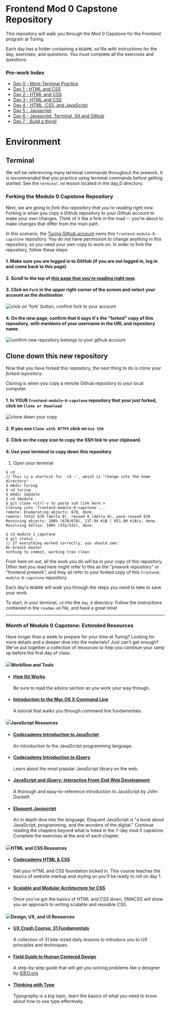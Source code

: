 # Frontend Mod 0 Capstone Repository

This repository will walk you through the Mod 0 Capstone for the Frontend program at Turing.

Each day has a folder containing a `README.md` file with instructions for the day, exercises, and questions. You must complete all the exercises and questions.

### Pre-work Index

* [Day 0 - More Terminal Practice](day_0)
* [Day 1 - HTML and CSS](day_1)
* [Day 2 - HTML and CSS](day_2)
* [Day 3 - HTML and CSS](day_3)
* [Day 4 - HTML, CSS, and JavaScript](day_4)
* [Day 5 - Javascript](day_5)
* [Day 6 - Javascript, Terminal, Git and Github](day_6)
* [Day 7 - Build a thing!](day_7)


# Environment

## Terminal

We will be referencing many terminal commands throughout the prework. It is recommended that you practice using terminal commands before getting started. See the `terminal.md` lesson located in the day_0 directory.

### Forking the Module 0 Capstone Repository

Next, we are going to *fork this repository that you're reading right now*. Forking is when you copy a Github repository to your Github account to make your own changes. Think of it like a fork in the road -- you're about to make changes that differ from the main path.

In this scenario, the [Turing Github account](https://github.com/turingschool) owns this `frontend-module-0-capstone` repository. You do not have permission to change anything in this repository, so you need your own copy to work on. In order to fork the repository, follow these steps:

####  1. Make sure you are logged in to GitHub (if you are not logged in, log in and come back to this page)

####  2. Scroll to the top of [*this* page that you're reading right now](https://github.com/turingschool-examples/frontend-module-0-capstone).

####  3. Click on `Fork` in the upper right corner of the screen and select your account as the destination

![click on 'fork' button, confirm fork to your account](/images/fork_01.jpg)

####  4. On the new page, confirm that it says it's the "forked" copy of this repository, with mentions of your username in the URL and repository name.

![confirm new repository belongs to _your_ github account](/images/fork_02.jpg)

## Clone down this new repository

Now that you have forked this repository, the next thing to do is *clone your forked repository*.

Cloning is when you copy a remote Github repository to your local computer.

#### 1. In YOUR `frontend-module-0-capstone` repository that your just forked, click on `Clone or Download`

![clone down your copy](/images/fork_03.jpg)


#### 2. If you see `Clone with HTTPS` click on `Use SSH`

#### 3. Click on the copy icon to copy the SSH link to your clipboard.

#### 4. Use your terminal to copy down this repository


1. Open your terminal

```
$ cd .
// This is a shortcut for `cd ~`, which is "change into the home directory"
$ mkdir turing
$ cd turing
$ mkdir 1module
$ cd 1module
$ git clone <ctrl-v to paste ssh link here >
Cloning into 'frontend-module-0-capstone'...
remote: Enumerating objects: 678, done.
remote: Total 678 (delta 0), reused 0 (delta 0), pack-reused 678
Receiving objects: 100% (678/678), 237.94 KiB | 851.00 KiB/s, done.
Resolving deltas: 100% (332/332), done.

$ cd module_1_capstone
$ git status .
// If everything worked correctly, you should see:
On branch master
nothing to commit, working tree clean
```

From here on out, all the work you do will be in your copy of this repository. Other text you read here might refer to this as the "prework repository" or "frontend prework", and they all refer to your forked copy of this `frontend-module-0-capstone` repository.

Each day's `README` will walk you through the steps you need to take to save your work.

To start, in your terminal, `cd` into the `day_0` directory. Follow the instructions contained in the `readme.md` file, and have a great time!

----------------------------------

### Month of Module 0 Capstone: Extended Resources

Have longer than a week to prepare for your time at Turing? Looking for more details and a deeper dive into the materials? Just can't get enough? We've put together a collection of resources to help you continue your ramp up before the first day of class.

#### ![](https://cdn4.iconfinder.com/data/icons/ionicons/512/icon-arrow-right-b-128.png)Workflow and Tools

*   #### [How Git Works](https://www.pluralsight.com/courses/how-git-works)

    Be sure to read the advice section as you work your way through.

*   #### [Introduction to the Mac OS X Command Line](http://blog.teamtreehouse.com/introduction-to-the-mac-os-x-command-line)

    A tutorial that walks you through command line fundamentals.


#### ![](https://cdn4.iconfinder.com/data/icons/ionicons/512/icon-arrow-right-b-128.png)JavaScript Resources

*   #### [Codecademy Introduction to JavaScript](https://www.codecademy.com/learn/javascript)

    An introduction to the JavaScript programming language.

*   #### [Codecademy Introduction to jQuery](https://www.codecademy.com/learn/learn-jquery)

    Learn about the most popular JavaScript library on the web.

*   #### [JavaScript and jQuery: Interactive Front-End Web Development](http://www.amazon.com/JavaScript-JQuery-Interactive-Front-End-Development/dp/1118531647/ref=la_B001IR3Q7I_1_3?s=books&ie=UTF8&qid=1457549440&sr=1-3)

    A thorough and easy-to-reference introduction to JavaScript by John Duckett.

*   #### [Eloquent Javascript](http://eloquentjavascript.net/)

    An in depth dive into the language, Eloquent JavaScript is "a book about JavaScript, programming, and the wonders of the digital." Continue reading the chapters beyond what is listed in the 7-day mod 0 capstone. Complete the exercises at the end of each chapter.


#### ![](https://cdn4.iconfinder.com/data/icons/ionicons/512/icon-arrow-right-b-128.png)HTML and CSS Resources

*   #### [Codecademy HTML & CSS](https://www.codecademy.com/learn/web)

    Get your HTML and CSS foundation locked in. This course teaches the basics of website markup and styling so you'll be ready to roll on day 1.

*   #### [Scalable and Modular Architecture for CSS](https://smacss.com/)

    Once you've got the basics of HTML and CSS down, SMACSS will show you an approach to writing scalable and reusable CSS.


#### ![](https://cdn4.iconfinder.com/data/icons/ionicons/512/icon-arrow-right-b-128.png)Design, UX, and UI Resources

*   #### [UX Crash Course: 31 Fundamentals](http://thehipperelement.com/post/75476711614/ux-crash-course-31-fundamentals)

    A collection of 31 bite-sized daily lessons to introduce you to UX principles and techniques.

*   #### [Field Guide to Human Centered Design](http://www.designkit.org/resources/1)

    A step-by-step guide that will get you solving problems like a designer by [IDEO.org](https://www.ideo.org/)

*   #### [Thinking with Type](http://www.thinkingwithtype.com/)

    Typography is a big topic, learn the basics of what you need to know about how to use type effectively.
